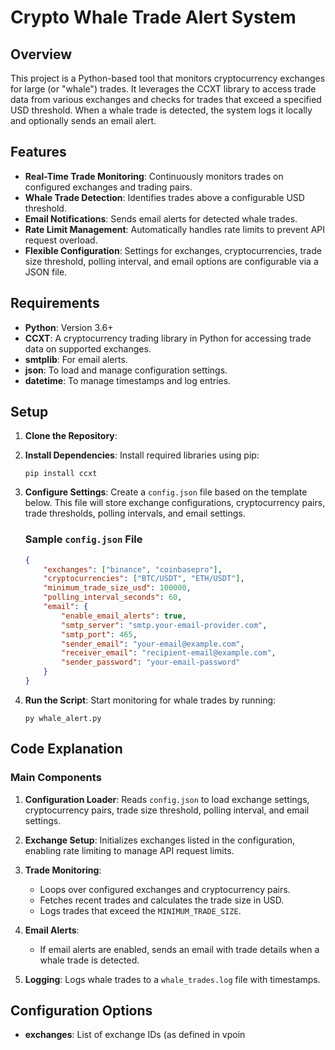 # Crypto Whale Trade Alert System

## Overview

This project is a Python-based tool that monitors cryptocurrency exchanges for large (or "whale") trades. It leverages the CCXT library to access trade data from various exchanges and checks for trades that exceed a specified USD threshold. When a whale trade is detected, the system logs it locally and optionally sends an email alert.

## Features

- **Real-Time Trade Monitoring**: Continuously monitors trades on configured exchanges and trading pairs.
- **Whale Trade Detection**: Identifies trades above a configurable USD threshold.
- **Email Notifications**: Sends email alerts for detected whale trades.
- **Rate Limit Management**: Automatically handles rate limits to prevent API request overload.
- **Flexible Configuration**: Settings for exchanges, cryptocurrencies, trade size threshold, polling interval, and email options are configurable via a JSON file.

## Requirements

- **Python**: Version 3.6+
- **CCXT**: A cryptocurrency trading library in Python for accessing trade data on supported exchanges.
- **smtplib**: For email alerts.
- **json**: To load and manage configuration settings.
- **datetime**: To manage timestamps and log entries.

## Setup

1. **Clone the Repository**:

2. **Install Dependencies**:
   Install required libraries using pip:
   ```
   pip install ccxt
   ```

3. **Configure Settings**:
   Create a `config.json` file based on the template below. This file will store exchange configurations, cryptocurrency pairs, trade thresholds, polling intervals, and email settings.

   ### Sample `config.json` File
   ```json
   {
       "exchanges": ["binance", "coinbasepro"],
       "cryptocurrencies": ["BTC/USDT", "ETH/USDT"],
       "minimum_trade_size_usd": 100000,
       "polling_interval_seconds": 60,
       "email": {
           "enable_email_alerts": true,
           "smtp_server": "smtp.your-email-provider.com",
           "smtp_port": 465,
           "sender_email": "your-email@example.com",
           "receiver_email": "recipient-email@example.com",
           "sender_password": "your-email-password"
       }
   }
   ```

4. **Run the Script**:
   Start monitoring for whale trades by running:
   ```
   py whale_alert.py
   ```

## Code Explanation

### Main Components

1. **Configuration Loader**: Reads `config.json` to load exchange settings, cryptocurrency pairs, trade size threshold, polling interval, and email settings.
   
2. **Exchange Setup**: Initializes exchanges listed in the configuration, enabling rate limiting to manage API request limits.

3. **Trade Monitoring**:
   - Loops over configured exchanges and cryptocurrency pairs.
   - Fetches recent trades and calculates the trade size in USD.
   - Logs trades that exceed the `MINIMUM_TRADE_SIZE`.

4. **Email Alerts**:
   - If email alerts are enabled, sends an email with trade details when a whale trade is detected.

5. **Logging**: Logs whale trades to a `whale_trades.log` file with timestamps.

## Configuration Options

- **exchanges**: List of exchange IDs (as defined in
vpoin